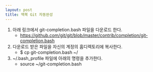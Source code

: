 ```yaml
---
layout: post
title: 맥북 Git 자동완성
---
```


1. 아래 링크에서 git-completion.bash 파일을 다운로드 한다.
    - https://github.com/git/git/blob/master/contrib/completion/git-completion.bash
2. 다운로드 받은 파일을 자신의 계정의 홈디렉토리에 복사한다.
    - $ cp git-completion.bash ~/
3. ~/.bash_profile 파일에 아래의 명령을 추가한다.
    - source ~/git-completion.bash